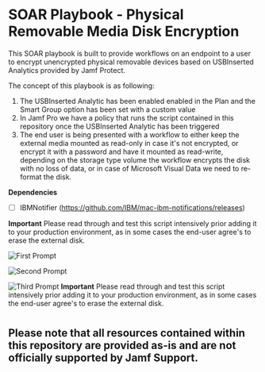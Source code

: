 # SOAR Playbook - Physical Removable Media Disk Encryption

This SOAR playbook is built to provide workflows on an endpoint to a user to encrypt unencrypted physical removable devices based on USBInserted Analytics provided by Jamf Protect.

The concept of this playbook is as following:

1. The USBInserted Analytic has been enabled enabled in the Plan and the Smart Group option has been set with a custom value
2. In Jamf Pro we have a policy that runs the script contained in this repository once the USBInserted Analytic has been triggered
3. The end user is being presented with a workflow to either keep the external media mounted as read-only in case it's not encrypted, or encrypt it with a password and have it mounted as read-write, depending on the storage type volume the workflow encrypts the disk with no loss of data, or in case of Microsoft Visual Data we need to re-format the disk.

**Dependencies**
- [ ] IBMNotifier (https://github.com/IBM/mac-ibm-notifications/releases)

**Important**
Please read through and test this script intensively prior adding it to your production environment, as in some cases the end-user agree's to erase the external disk.

![First Prompt](https://github.com/jamf/jamfprotect/blob/project/add_removable_media_encryption_workflow/soar_playbooks/encrypt_unencrypted_removable_storage_media/Images/Encryption_Workflow_1.png)

![Second Prompt](https://github.com/jamf/jamfprotect/blob/project/add_removable_media_encryption_workflow/soar_playbooks/encrypt_unencrypted_removable_storage_media/Images/Encryption_Workflow_2.png)

![Third Prompt](https://github.com/jamf/jamfprotect/blob/project/add_removable_media_encryption_workflow/soar_playbooks/encrypt_unencrypted_removable_storage_media/Images/Encryption_Workflow_3.png)
**Important**
Please read through and test this script intensively prior adding it to your production environment, as in some cases the end-user agree's to erase the external disk.
#
## Please note that all resources contained within this repository are provided as-is and are not officially supported by Jamf Support.
